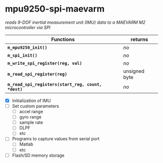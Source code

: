 # mpu9250-spi-maevarm
_reads 9-DOF inertial measurement unit (IMU) data to a MAEVARM M2 microcontroller via SPI_

Functions | returns
--------- | -------
**`m_mpu9250_init()`** | _no_
**`m_spi_init()`** | _no_
**`m_write_spi_register(reg, val)`** | _no_
**`m_read_spi_register(reg)`** | unsigned byte
**`m_read_spi_registers(start_reg, count, *dest)`** | _no_

- [x] Initialization of IMU
- [ ] Set custom parameters
  - [ ] accel range
  - [ ] gyro range
  - [ ] sample rate
  - [ ] DLPF
  - [ ] etc
- [ ] Programs to capture values from serial port
  - [ ] Matlab
  - [ ] etc
- [ ] Flash/SD memory storage
